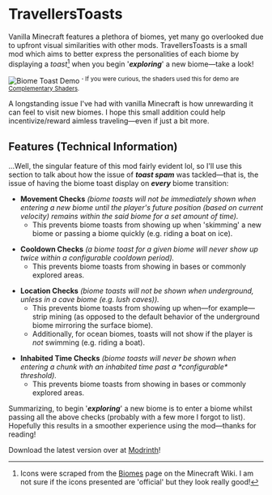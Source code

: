 # TravellersToasts 
Vanilla Minecraft features a plethora of biomes, yet many go overlooked due to upfront visual similarities with other mods. TravellersToasts is a small mod which aims to better  express the personalities of each biome by displaying a *toast*[^1]  when you begin '***exploring***' a new biome—take a look!

![Biome Toast Demo](https://github.com/2Retr0/TravellersToasts/blob/1.19/.assets/demo.gif "Biome Toast Demo")
<sup>**·** If you were curious, the shaders used this for demo are [Complementary Shaders](https://www.complementary.dev).

A longstanding issue I've had with vanilla Minecraft is how unrewarding it can feel to visit new biomes. I hope this small addition could help incentivize/reward aimless traveling—even if just a bit more.

## Features (Technical Information)
...Well, the singular feature of this mod fairly evident lol, so I'll use this section to talk about how the issue of ***toast spam*** was tackled—that is, the issue of having the biome toast display on ***every*** biome transition:

* **Movement Checks** *(biome toasts will not be immediately shown when entering a new biome until the player's future position (based on current velocity) remains within the said biome for a set amount of time).*
	* This prevents biome toasts from showing up when 'skimming' a new biome or passing a biome quickly (e.g. riding a boat on ice).
- **Cooldown Checks** *(a biome toast for a given biome will never show up twice within a configurable cooldown period).*
	- This prevents biome toasts from showing in bases or commonly explored areas.
* **Location Checks** *(biome toasts will not be shown when underground, unless in a cave biome (e.g. lush caves)).*
	* This prevents biome toasts from showing up when—for example—strip mining (as opposed to the default behavior of the underground biome mirroring the surface biome).
	* Additionally, for ocean biomes, toasts will not show if the player is *not* swimming (e.g. riding a boat).
- **Inhabited Time Checks** *(biome toasts will never be shown when entering a chunk with an inhabited time past a \*configurable\* threshold).*
	- This prevents biome toasts from showing in bases or commonly explored areas.
  
Summarizing, to begin '***exploring***' a new biome is to enter a biome whilst passing all the above checks (probably with a few more I forgot to list). Hopefully this results in a smoother experience using the mod—thanks for reading!

Download the latest version over at [Modrinth](https://modrinth.com/mod/TravellersToasts)!
	
[^1]: Icons were scraped from the [Biomes](https://minecraft.fandom.com/wiki/Biome) page on the Minecraft Wiki. I am not sure if the icons presented are 'official' but they look really good!
